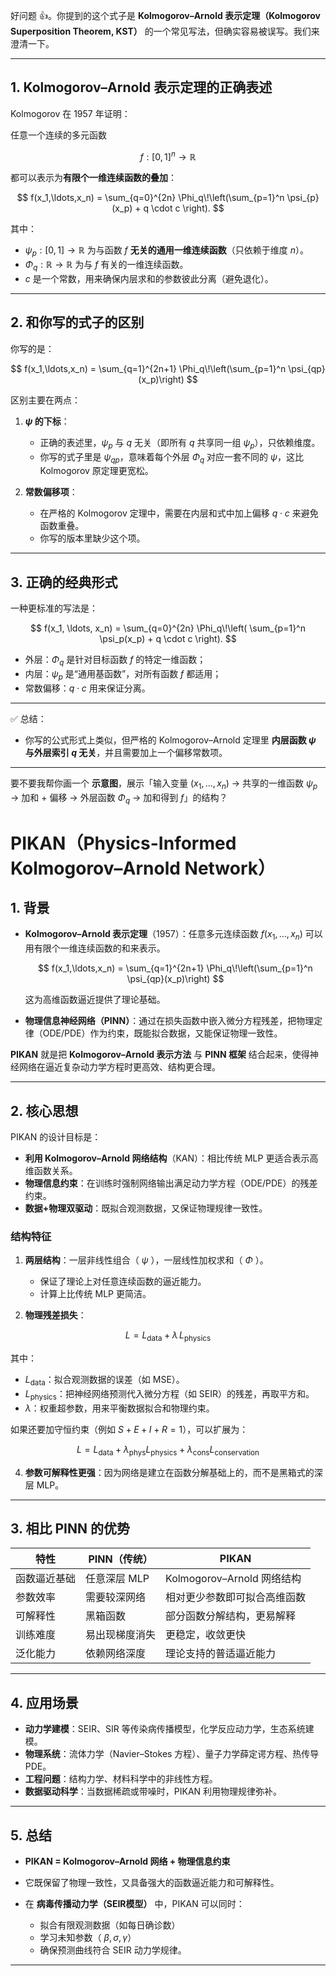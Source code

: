 好问题 👍。你提到的这个式子是 **Kolmogorov–Arnold 表示定理（Kolmogorov Superposition Theorem, KST）** 的一个常见写法，但确实容易被误写。我们来澄清一下。

---

## 1. Kolmogorov–Arnold 表示定理的正确表述

Kolmogorov 在 1957 年证明：

任意一个连续的多元函数

$$
f:[0,1]^n \to \mathbb{R}
$$

都可以表示为**有限个一维连续函数的叠加**：

$$
f(x_1,\ldots,x_n) 
= \sum_{q=0}^{2n} \Phi_q\!\left(\sum_{p=1}^n \psi_{p}(x_p) + q \cdot c \right).
$$

其中：

* $\psi_p : [0,1] \to \mathbb{R}$ 为与函数 $f$ **无关的通用一维连续函数**（只依赖于维度 $n$）。
* $\Phi_q : \mathbb{R} \to \mathbb{R}$ 为与 $f$ 有关的一维连续函数。
* $c$ 是一个常数，用来确保内层求和的参数彼此分离（避免退化）。

---

## 2. 和你写的式子的区别

你写的是：

$$
f(x_1,\ldots,x_n) = \sum_{q=1}^{2n+1} \Phi_q\!\left(\sum_{p=1}^n \psi_{qp}(x_p)\right)
$$

区别主要在两点：

1. **$\psi$ 的下标**：

   * 正确的表述里，$\psi_p$ 与 $q$ 无关（即所有 $q$ 共享同一组 $\psi_p$），只依赖维度。
   * 你写的式子里是 $\psi_{qp}$，意味着每个外层 $\Phi_q$ 对应一套不同的 $\psi$，这比 Kolmogorov 原定理更宽松。

2. **常数偏移项**：

   * 在严格的 Kolmogorov 定理中，需要在内层和式中加上偏移 $q \cdot c$ 来避免函数重叠。
   * 你写的版本里缺少这个项。

---

## 3. 正确的经典形式

一种更标准的写法是：

$$
f(x_1, \ldots, x_n) = \sum_{q=0}^{2n} \Phi_q\!\left( \sum_{p=1}^n \psi_p(x_p) + q \cdot c \right).
$$

* 外层：$\Phi_q$ 是针对目标函数 $f$ 的特定一维函数；
* 内层：$\psi_p$ 是“通用基函数”，对所有函数 $f$ 都适用；
* 常数偏移：$q \cdot c$ 用来保证分离。

---

✅ 总结：

* 你写的公式形式上类似，但严格的 Kolmogorov–Arnold 定理里 **内层函数 $\psi$ 与外层索引 $q$ 无关**，并且需要加上一个偏移常数项。

---

要不要我帮你画一个 **示意图**，展示「输入变量 $(x_1,\ldots,x_n)$ → 共享的一维函数 $\psi_p$ → 加和 + 偏移 → 外层函数 $\Phi_q$ → 加和得到 $f$」的结构？

# PIKAN（Physics-Informed Kolmogorov–Arnold Network）

## 1. 背景

* **Kolmogorov–Arnold 表示定理**（1957）：任意多元连续函数 $f(x_1,...,x_n)$ 可以用有限个一维连续函数的和来表示。

  $$
  f(x_1,\ldots,x_n) = \sum_{q=1}^{2n+1} \Phi_q\!\left(\sum_{p=1}^n \psi_{qp}(x_p)\right)
  $$

  这为高维函数逼近提供了理论基础。

* **物理信息神经网络（PINN）**：通过在损失函数中嵌入微分方程残差，把物理定律（ODE/PDE）作为约束，既能拟合数据，又能保证物理一致性。

**PIKAN** 就是把 **Kolmogorov–Arnold 表示方法** 与 **PINN 框架** 结合起来，使得神经网络在逼近复杂动力学方程时更高效、结构更合理。

---

## 2. 核心思想

PIKAN 的设计目标是：

* **利用 Kolmogorov–Arnold 网络结构**（KAN）：相比传统 MLP 更适合表示高维函数关系。
* **物理信息约束**：在训练时强制网络输出满足动力学方程（ODE/PDE）的残差约束。
* **数据+物理双驱动**：既拟合观测数据，又保证物理规律一致性。

### 结构特征

1. **两层结构**：一层非线性组合（ $\psi$ ），一层线性加权求和（ $\Phi$ ）。

   * 保证了理论上对任意连续函数的逼近能力。
   * 计算上比传统 MLP 更简洁。

2. **物理残差损失**：

$$
L = L_{\text{data}} + \lambda \, L_{\text{physics}}
$$

其中：

* $L_{\text{data}}$：拟合观测数据的误差（如 MSE）。
* $L_{\text{physics}}$：把神经网络预测代入微分方程（如 SEIR）的残差，再取平方和。
* $\lambda$：权重超参数，用来平衡数据拟合和物理约束。

如果还要加守恒约束（例如 $S+E+I+R=1$），可以扩展为：

$$
L = L_{\text{data}} + \lambda_{\text{phys}} L_{\text{physics}} + \lambda_{\text{cons}} L_{\text{conservation}}
$$

4. **参数可解释性更强**：因为网络是建立在函数分解基础上的，而不是黑箱式的深层 MLP。

---

## 3. 相比 PINN 的优势

| 特性     | PINN（传统） | PIKAN                  |
| ------ | -------- | ---------------------- |
| 函数逼近基础 | 任意深层 MLP | Kolmogorov–Arnold 网络结构 |
| 参数效率   | 需要较深网络   | 相对更少参数即可拟合高维函数         |
| 可解释性   | 黑箱函数     | 部分函数分解结构，更易解释          |
| 训练难度   | 易出现梯度消失  | 更稳定，收敛更快               |
| 泛化能力   | 依赖网络深度   | 理论支持的普适逼近能力            |

---

## 4. 应用场景

* **动力学建模**：SEIR、SIR 等传染病传播模型，化学反应动力学，生态系统建模。
* **物理系统**：流体力学（Navier–Stokes 方程）、量子力学薛定谔方程、热传导 PDE。
* **工程问题**：结构力学、材料科学中的非线性方程。
* **数据驱动科学**：当数据稀疏或带噪时，PIKAN 利用物理规律弥补。

---

## 5. 总结

* **PIKAN = Kolmogorov–Arnold 网络 + 物理信息约束**
* 它既保留了物理一致性，又具备强大的函数逼近能力和可解释性。
* 在 **病毒传播动力学（SEIR模型）** 中，PIKAN 可以同时：

  * 拟合有限观测数据（如每日确诊数）
  * 学习未知参数（ $\beta,\sigma,\gamma$）
  * 确保预测曲线符合 SEIR 动力学规律。

---



